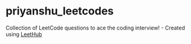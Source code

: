 # priyanshu_leetcodes
Collection of LeetCode questions to ace the coding interview! - Created using [LeetHub](https://github.com/QasimWani/LeetHub)
